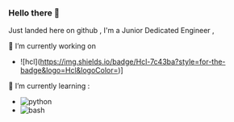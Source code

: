 ### Hello there 👋
Just landed here on github , I'm a Junior Dedicated Engineer ,


🔭 I’m currently working on
- ![hcl](https://img.shields.io/badge/Hcl-7c43ba?style=for-the-badge&logo=Hcl&logoColor=<Logo Color>)]


🌱 I’m currently learning :
- ![python](https://img.shields.io/badge/Python-ffce3f?style=for-the-badge&logo=Python&logoColor=386e9f)
- ![bash](https://img.shields.io/badge/Bash-000000?style=for-the-badge&logo=Bash&logoColor=white)


<!--
![github](https://img.shields.io/badge/GitHub-000000?style=for-the-badge&logo=GitHub&logoColor=white)]
**lo-yuta/lo-yuta** is a ✨ _special_ ✨ repository because its `README.md` (this file) appears on your GitHub profile.
Here are some ideas to get you started:
- 🔭 I’m currently working on ...
- 🌱 I’m currently learning ...
- 👯 I’m looking to collaborate on ...
- 🤔 I’m looking for help with ...
- 💬 Ask me about ...
- 📫 How to reach me: ...
- 😄 Pronouns: ...
- ⚡ Fun fact: ...
-->
